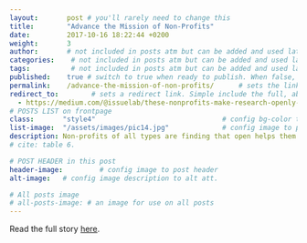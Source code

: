 ```yaml
---
layout:       post # you'll rarely need to change this
title:        "Advance the Mission of Non-Profits"
date:         2017-10-16 18:22:44 +0200
weight:       3
author:       # not included in posts atm but can be added and used later
categories:    # not included in posts atm but can be added and used later
tags:          # not included in posts atm but can be added and used later
published:    true # switch to true when ready to publish. When false, you can check your links and share drafts using the github file for this page e.g https://github.com/sparcopen/open-to/blob/master/_posts/2017-04-10-welcome-to-jekyll.markdown
permalink:    /advance-the-mission-of-non-profits/      # sets the link for the post. E.g permalink: /battle-disease/
redirect_to:        # sets a redirect link. Simple include the full, absolute link you want below
  - https://medium.com/@issuelab/these-nonprofits-make-research-openly-available-heres-why-aa430fb43b75
# POSTS LIST on frontpage
class:       "style4"                               # config bg-color to post list card (1 to 5)
list-image:  "/assets/images/pic14.jpg"             # config image to post list card (1 to 15 are generic colors and will fit with anything used if no images can be found)
description: Non-profits of all types are finding that open helps them achieve their mission.
# cite: table 6.

# POST HEADER in this post
header-image:         # config image to post header
alt-image:   # config image description to alt att.

# All posts image
# all-posts-image: # an image for use on all posts
---
```

Read the full story [here](https://medium.com/@issuelab/these-nonprofits-make-research-openly-available-heres-why-aa430fb43b75).
